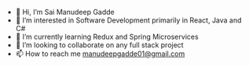 - 👋 Hi, I’m Sai Manudeep Gadde
- 👀 I’m interested in Software Development primarily in React, Java and C#
- 🌱 I’m currently learning Redux and Spring Microservices
- 💞️ I’m looking to collaborate on any full stack project
- 📫 How to reach me manudeepgadde01@gmail.com

<!---
Manudeep-git/Manudeep-git is a ✨ special ✨ repository because its `README.md` (this file) appears on your GitHub profile.
You can click the Preview link to take a look at your changes.
--->
